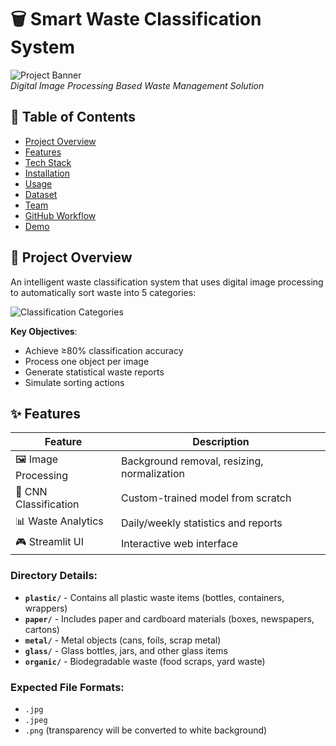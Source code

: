 # 🗑️ Smart Waste Classification System
![Project Banner](https://via.placeholder.com/800x300/2D3747/FFFFFF?text=Smart+Waste+Classification)  
*Digital Image Processing Based Waste Management Solution*

## 📌 Table of Contents
- [Project Overview](#-project-overview)
- [Features](#-features)
- [Tech Stack](#-tech-stack)
- [Installation](#-installation)
- [Usage](#-usage)
- [Dataset](#-dataset)
- [Team](#-team)
- [GitHub Workflow](#-github-workflow)
- [Demo](#-demo)

## 🌟 Project Overview
An intelligent waste classification system that uses digital image processing to automatically sort waste into 5 categories:

![Classification Categories](https://via.placeholder.com/600x200/4A5568/FFFFFF?text=Categories:+Plastic,+Paper,+Metal,+Glass,+Organic)

**Key Objectives**:
- Achieve ≥80% classification accuracy
- Process one object per image
- Generate statistical waste reports
- Simulate sorting actions

## ✨ Features
| Feature | Description |
|---------|-------------|
| 🖼️ Image Processing | Background removal, resizing, normalization |
| 🤖 CNN Classification | Custom-trained model from scratch |
| 📊 Waste Analytics | Daily/weekly statistics and reports |
| 🎮 Streamlit UI | Interactive web interface |


### Directory Details:
- **`plastic/`** - Contains all plastic waste items (bottles, containers, wrappers)
- **`paper/`** - Includes paper and cardboard materials (boxes, newspapers, cartons)
- **`metal/`** - Metal objects (cans, foils, scrap metal)
- **`glass/`** - Glass bottles, jars, and other glass items
- **`organic/`** - Biodegradable waste (food scraps, yard waste)

### Expected File Formats:
- `.jpg`
- `.jpeg`
- `.png` (transparency will be converted to white background)
